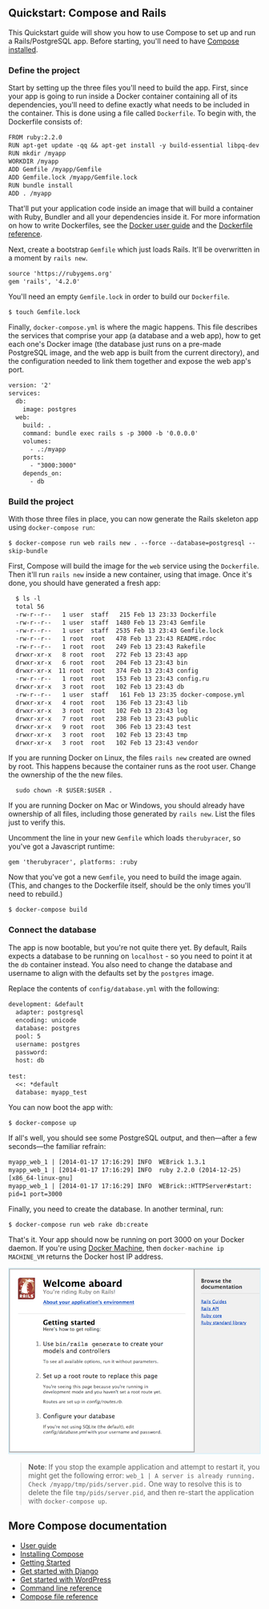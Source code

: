 <!--[metadata]>
+++
title = "Quickstart: Compose and Rails"
description = "Getting started with Docker Compose and Rails"
keywords = ["documentation, docs,  docker, compose, orchestration, containers"]
[menu.main]
parent="workw_compose"
weight=5
+++
<![end-metadata]-->

## Quickstart: Compose and Rails

This Quickstart guide will show you how to use Compose to set up and run a Rails/PostgreSQL app. Before starting, you'll need to have [Compose installed](install.md).

### Define the project

Start by setting up the three files you'll need to build the app. First, since
your app is going to run inside a Docker container containing all of its
dependencies, you'll need to define exactly what needs to be included in the
container. This is done using a file called `Dockerfile`. To begin with, the
Dockerfile consists of:

    FROM ruby:2.2.0
    RUN apt-get update -qq && apt-get install -y build-essential libpq-dev
    RUN mkdir /myapp
    WORKDIR /myapp
    ADD Gemfile /myapp/Gemfile
    ADD Gemfile.lock /myapp/Gemfile.lock
    RUN bundle install
    ADD . /myapp

That'll put your application code inside an image that will build a container
with Ruby, Bundler and all your dependencies inside it. For more information on
how to write Dockerfiles, see the [Docker user guide](https://docs.docker.com/engine/userguide/dockerimages/#building-an-image-from-a-dockerfile) and the [Dockerfile reference](https://docs.docker.com/engine/reference/builder/).

Next, create a bootstrap `Gemfile` which just loads Rails. It'll be overwritten in a moment by `rails new`.

    source 'https://rubygems.org'
    gem 'rails', '4.2.0'

You'll need an empty `Gemfile.lock` in order to build our `Dockerfile`.

    $ touch Gemfile.lock

Finally, `docker-compose.yml` is where the magic happens. This file describes
the services that comprise your app (a database and a web app), how to get each
one's Docker image (the database just runs on a pre-made PostgreSQL image, and
the web app is built from the current directory), and the configuration needed
to link them together and expose the web app's port.

    version: '2'
    services:
      db:
        image: postgres
      web:
        build: .
        command: bundle exec rails s -p 3000 -b '0.0.0.0'
        volumes:
          - .:/myapp
        ports:
          - "3000:3000"
        depends_on:
          - db

### Build the project

With those three files in place, you can now generate the Rails skeleton app
using `docker-compose run`:

    $ docker-compose run web rails new . --force --database=postgresql --skip-bundle

First, Compose will build the image for the `web` service using the `Dockerfile`. Then it'll run `rails new` inside a new container, using that image. Once it's done, you should have generated a fresh app:

      $ ls -l
      total 56
      -rw-r--r--   1 user  staff   215 Feb 13 23:33 Dockerfile
      -rw-r--r--   1 user  staff  1480 Feb 13 23:43 Gemfile
      -rw-r--r--   1 user  staff  2535 Feb 13 23:43 Gemfile.lock
      -rw-r--r--   1 root  root   478 Feb 13 23:43 README.rdoc
      -rw-r--r--   1 root  root   249 Feb 13 23:43 Rakefile
      drwxr-xr-x   8 root  root   272 Feb 13 23:43 app
      drwxr-xr-x   6 root  root   204 Feb 13 23:43 bin
      drwxr-xr-x  11 root  root   374 Feb 13 23:43 config
      -rw-r--r--   1 root  root   153 Feb 13 23:43 config.ru
      drwxr-xr-x   3 root  root   102 Feb 13 23:43 db
      -rw-r--r--   1 user  staff   161 Feb 13 23:35 docker-compose.yml
      drwxr-xr-x   4 root  root   136 Feb 13 23:43 lib
      drwxr-xr-x   3 root  root   102 Feb 13 23:43 log
      drwxr-xr-x   7 root  root   238 Feb 13 23:43 public
      drwxr-xr-x   9 root  root   306 Feb 13 23:43 test
      drwxr-xr-x   3 root  root   102 Feb 13 23:43 tmp
      drwxr-xr-x   3 root  root   102 Feb 13 23:43 vendor


If you are running Docker on Linux, the files `rails new`  created are owned by
root. This happens because the container runs as the root user. Change the
ownership of the the new files.

      sudo chown -R $USER:$USER .

If you are running Docker on Mac or Windows, you should already have ownership
of all files, including those generated by `rails new`. List the files just to
verify this.

Uncomment the line in your new `Gemfile` which loads `therubyracer`, so you've
got a Javascript runtime:

    gem 'therubyracer', platforms: :ruby

Now that you've got a new `Gemfile`, you need to build the image again. (This,
and changes to the Dockerfile itself, should be the only times you'll need to
rebuild.)

    $ docker-compose build


### Connect the database

The app is now bootable, but you're not quite there yet. By default, Rails
expects a database to be running on `localhost` - so you need to point it at the
`db` container instead. You also need to change the database and username to
align with the defaults set by the `postgres` image.

Replace the contents of `config/database.yml` with the following:

    development: &default
      adapter: postgresql
      encoding: unicode
      database: postgres
      pool: 5
      username: postgres
      password:
      host: db

    test:
      <<: *default
      database: myapp_test

You can now boot the app with:

    $ docker-compose up

If all's well, you should see some PostgreSQL output, and then—after a few
seconds—the familiar refrain:

    myapp_web_1 | [2014-01-17 17:16:29] INFO  WEBrick 1.3.1
    myapp_web_1 | [2014-01-17 17:16:29] INFO  ruby 2.2.0 (2014-12-25) [x86_64-linux-gnu]
    myapp_web_1 | [2014-01-17 17:16:29] INFO  WEBrick::HTTPServer#start: pid=1 port=3000

Finally, you need to create the database. In another terminal, run:

    $ docker-compose run web rake db:create

That's it. Your app should now be running on port 3000 on your Docker daemon. If you're using [Docker Machine](https://docs.docker.com/machine/), then `docker-machine ip MACHINE_VM` returns the Docker host IP address.

![Rails example](images/rails-welcome.png)

>**Note**: If you stop the example application and attempt to restart it, you might get the
following error: `web_1 | A server is already running. Check
/myapp/tmp/pids/server.pid.` One way to resolve this is to delete the file
`tmp/pids/server.pid`, and then re-start the application with `docker-compose
up`.


## More Compose documentation

- [User guide](index.md)
- [Installing Compose](install.md)
- [Getting Started](gettingstarted.md)
- [Get started with Django](django.md)
- [Get started with WordPress](wordpress.md)
- [Command line reference](./reference/index.md)
- [Compose file reference](compose-file.md)

